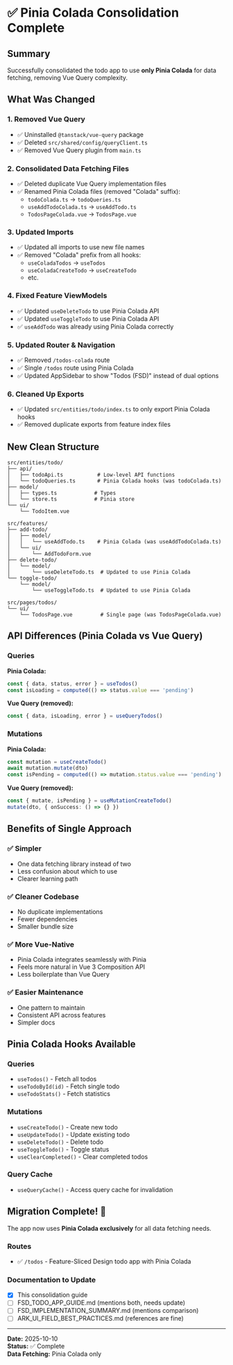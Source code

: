 # ✅ Pinia Colada Consolidation Complete

## Summary

Successfully consolidated the todo app to use **only Pinia Colada** for data fetching, removing Vue Query complexity.

## What Was Changed

### 1. Removed Vue Query

- ✅ Uninstalled `@tanstack/vue-query` package
- ✅ Deleted `src/shared/config/queryClient.ts`
- ✅ Removed Vue Query plugin from `main.ts`

### 2. Consolidated Data Fetching Files

- ✅ Deleted duplicate Vue Query implementation files
- ✅ Renamed Pinia Colada files (removed "Colada" suffix):
  - `todoColada.ts` → `todoQueries.ts`
  - `useAddTodoColada.ts` → `useAddTodo.ts`
  - `TodosPageColada.vue` → `TodosPage.vue`

### 3. Updated Imports

- ✅ Updated all imports to use new file names
- ✅ Removed "Colada" prefix from all hooks:
  - `useColadaTodos` → `useTodos`
  - `useColadaCreateTodo` → `useCreateTodo`
  - etc.

### 4. Fixed Feature ViewModels

- ✅ Updated `useDeleteTodo` to use Pinia Colada API
- ✅ Updated `useToggleTodo` to use Pinia Colada API
- ✅ `useAddTodo` was already using Pinia Colada correctly

### 5. Updated Router & Navigation

- ✅ Removed `/todos-colada` route
- ✅ Single `/todos` route using Pinia Colada
- ✅ Updated AppSidebar to show "Todos (FSD)" instead of dual options

### 6. Cleaned Up Exports

- ✅ Updated `src/entities/todo/index.ts` to only export Pinia Colada hooks
- ✅ Removed duplicate exports from feature index files

## New Clean Structure

```
src/entities/todo/
├── api/
│   ├── todoApi.ts           # Low-level API functions
│   └── todoQueries.ts       # Pinia Colada hooks (was todoColada.ts)
├── model/
│   ├── types.ts            # Types
│   └── store.ts            # Pinia store
└── ui/
    └── TodoItem.vue

src/features/
├── add-todo/
│   ├── model/
│   │   └── useAddTodo.ts    # Pinia Colada (was useAddTodoColada.ts)
│   └── ui/
│       └── AddTodoForm.vue
├── delete-todo/
│   └── model/
│       └── useDeleteTodo.ts  # Updated to use Pinia Colada
└── toggle-todo/
    └── model/
        └── useToggleTodo.ts  # Updated to use Pinia Colada

src/pages/todos/
└── ui/
    └── TodosPage.vue         # Single page (was TodosPageColada.vue)
```

## API Differences (Pinia Colada vs Vue Query)

### Queries

**Pinia Colada:**

```typescript
const { data, status, error } = useTodos()
const isLoading = computed(() => status.value === 'pending')
```

**Vue Query (removed):**

```typescript
const { data, isLoading, error } = useQueryTodos()
```

### Mutations

**Pinia Colada:**

```typescript
const mutation = useCreateTodo()
await mutation.mutate(dto)
const isPending = computed(() => mutation.status.value === 'pending')
```

**Vue Query (removed):**

```typescript
const { mutate, isPending } = useMutationCreateTodo()
mutate(dto, { onSuccess: () => {} })
```

## Benefits of Single Approach

### ✅ Simpler

- One data fetching library instead of two
- Less confusion about which to use
- Clearer learning path

### ✅ Cleaner Codebase

- No duplicate implementations
- Fewer dependencies
- Smaller bundle size

### ✅ More Vue-Native

- Pinia Colada integrates seamlessly with Pinia
- Feels more natural in Vue 3 Composition API
- Less boilerplate than Vue Query

### ✅ Easier Maintenance

- One pattern to maintain
- Consistent API across features
- Simpler docs

## Pinia Colada Hooks Available

### Queries

- `useTodos()` - Fetch all todos
- `useTodoById(id)` - Fetch single todo
- `useTodoStats()` - Fetch statistics

### Mutations

- `useCreateTodo()` - Create new todo
- `useUpdateTodo()` - Update existing todo
- `useDeleteTodo()` - Delete todo
- `useToggleTodo()` - Toggle status
- `useClearCompleted()` - Clear completed todos

### Query Cache

- `useQueryCache()` - Access query cache for invalidation

## Migration Complete! 🎉

The app now uses **Pinia Colada exclusively** for all data fetching needs.

### Routes

- ✅ `/todos` - Feature-Sliced Design todo app with Pinia Colada

### Documentation to Update

- [x] This consolidation guide
- [ ] FSD_TODO_APP_GUIDE.md (mentions both, needs update)
- [ ] FSD_IMPLEMENTATION_SUMMARY.md (mentions comparison)
- [ ] ARK_UI_FIELD_BEST_PRACTICES.md (references are fine)

---

**Date:** 2025-10-10  
**Status:** ✅ Complete  
**Data Fetching:** Pinia Colada only
